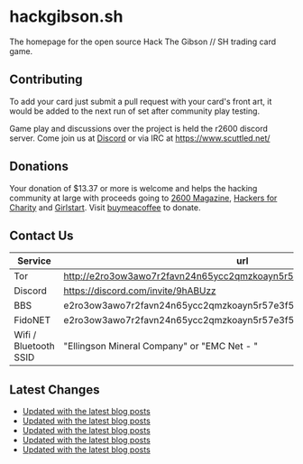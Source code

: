 # hackgibson.sh
The homepage for the open source Hack The Gibson // SH trading card game.


## Contributing

To add your card just submit a pull request with your card's front art, it would be added to the next run of set after community play testing.

Game play and discussions over the project is held the r2600 discord server. Come join us at [Discord](https://discord.com/invite/9hABUzz) or via IRC at https://www.scuttled.net/


## Donations

Your donation of $13.37 or more is welcome and helps the hacking community at large with proceeds going to [2600 Magazine](https://2600.com/), [Hackers for Charity](https://hackersforcharity.org) and [Girlstart](https://girlstart.org).  Visit [buymeacoffee](https://www.buymeacoffee.com/hackgibson.sh) to donate.


## Contact Us

Service | url
-|-
Tor | http://e2ro3ow3awo7r2favn24n65ycc2qmzkoayn5r57e3f56nvjwdcgg32ad.onion
Discord | https://discord.com/invite/9hABUzz
BBS | e2ro3ow3awo7r2favn24n65ycc2qmzkoayn5r57e3f56nvjwdcgg32ad.onion:23
FidoNET | e2ro3ow3awo7r2favn24n65ycc2qmzkoayn5r57e3f56nvjwdcgg32ad.onion:24554
Wifi / Bluetooth SSID | "Ellingson Mineral Company" or "EMC Net - <fidonet address>"

## Latest Changes
<!-- BLOG-POST-LIST:START -->
- [Updated with the latest blog posts](https://github.com/DFW2600/hackgibson.sh/commit/c8309006338ef584ceef71ec2d9dff0758c71ce9)
- [Updated with the latest blog posts](https://github.com/DFW2600/hackgibson.sh/commit/a22bafc09974181a3417c131d4afe4ad216fb21b)
- [Updated with the latest blog posts](https://github.com/DFW2600/hackgibson.sh/commit/a95d31eaab7deac4c6c76d8da2edc0108f5147a0)
- [Updated with the latest blog posts](https://github.com/DFW2600/hackgibson.sh/commit/6e22cbe1fafd8f29a184ae4c2b12861e090edb78)
- [Updated with the latest blog posts](https://github.com/DFW2600/hackgibson.sh/commit/064e3cd0674a4390e3bc9bbc060e2eea6eae9e2c)
<!-- BLOG-POST-LIST:END -->
